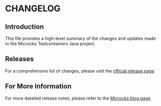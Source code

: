 # CHANGELOG

## Introduction

This file provides a high-level summary of the changes and updates made to the Microcks Testcontainers Java project.

## Releases

For a comprehensive list of changes, please visit the [official release page](https://github.com/microcks/microcks-testcontainers-java/releases) 

## For More Information

For more detailed release notes, please refer to the [Microcks blog page](https://microcks.io/blog/).
